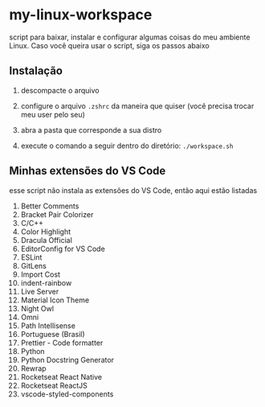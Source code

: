 # my-linux-workspace
script para baixar, instalar e configurar algumas coisas do meu ambiente Linux. Caso você queira usar o script, siga os passos abaixo

## Instalação
1. descompacte o arquivo

2. configure o arquivo `.zshrc` da maneira que quiser (você precisa trocar meu user pelo seu)

3. abra a pasta que corresponde a sua distro

4. execute o comando a seguir dentro do diretório: `./workspace.sh`

## Minhas extensões do VS Code
esse script não instala as extensões do VS Code, então aqui estão listadas

1. Better Comments
2. Bracket Pair Colorizer
3. C/C++
4. Color Highlight
5. Dracula Official
6. EditorConfig for VS Code
7. ESLint
8. GitLens
9. Import Cost
10. indent-rainbow
11. Live Server
12. Material Icon Theme
13. Night Owl
14. Omni
15. Path Intellisense
16. Portuguese (Brasil)
17. Prettier - Code formatter
18. Python
19. Python Docstring Generator
20. Rewrap
21. Rocketseat React Native
22. Rocketseat ReactJS
23. vscode-styled-components
